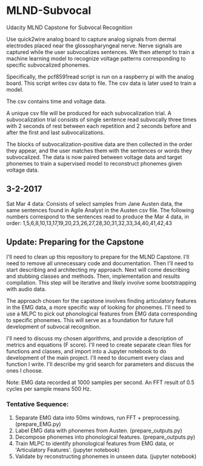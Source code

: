 # MLND-Subvocal
Udacity MLND Capstone for Subvocal Recognition

Use quick2wire analog board to capture analog signals from dermal electrodes placed near the glossopharyngeal nerve.
Nerve signals are captured while the user subvocalizes sentences.
We then attempt to train a machine learning model to recognize voltage patterns corresponding to specific subvocalized phonemes.

Specifically, the pcf8591read script is run on a raspberry pi with the analog board.
This script writes csv data to file.
The csv data is later used to train a model.

The csv contains time and voltage data.

A unique csv file will be produced for each subvocalization trial. A subvocalization trial consists of single sentence read subvocally three times with 2 seconds of rest between each repetition and 2 seconds before and after the first and last subvocalizations.

The blocks of subvocalization-positive data are then collected in the order they appear, and the user matches them with the sentences or words they subvocalized.
The data is now paired between voltage data and target phonemes to train a supervised model to reconstruct phonemes given voltage data.

## 3-2-2017

Sat Mar 4 data: Consists of select samples from Jane Austen data, the same sentences found in Agile Analyst in the Austen csv file. The following numbers correspond to the sentences read to produce the Mar 4 data, in order: 1,5,6,8,10,13,17,19,20,23,26,27,28,30,31,32,33,34,40,41,42,43


## Update: Preparing for the Capstone

I'll need to clean up this repository to prepare for the MLND Capstone. I'll need to remove all unnecessary code and documentation. Then I'll need to start describing and architecting my approach. Next will come describing and stubbing classes and methods. Then, implementation and results compilation. This step will be iterative and likely involve some bootstrapping with audio data.

The approach chosen for the capstone involves finding articulatory features in the EMG data, a more specific way of looking for phonemes. I'll need to use a MLPC to pick out phonological features from EMG data corresponding to specific phonemes. This will serve as a foundation for future full development of subvocal recognition.

I'll need to discuss my chosen algorithms, and provide a description of metrics and equations (F score). I'll need to create separate clean files for functions and classes, and import into a Jupyter notebook to do development of the main project. I'll need to document every class and function I write. I'll describe my grid search for parameters and discuss the ones I choose.

Note: EMG data recorded at 1000 samples per second. An FFT result of 0.5 cycles per sample means 500 Hz.

### Tentative Sequence:
1. Separate EMG data into 50ms windows, run FFT + preprocessing. (prepare_EMG.py)
2. Label EMG data with phonemes from Austen. (prepare_outputs.py)
3. Decompose phonemes into phonological features. (prepare_outputs.py)
4. Train MLPC to identify phonological features from EMG data, or 'Articulatory Features'. (jupyter notebook)
5. Validate by reconstructing phonemes in unseen data. (jupyter notebook)
